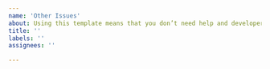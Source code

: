```yaml
---
name: 'Other Issues'
about: Using this template means that you don’t need help and developers don’t need to give priority to this issue.
title: ''
labels: ''
assignees: ''

---
```


<!--

If the content is related to feedback questions and suggestions, please use corresponding templates to complete the self-check process.

Otherwise, we may close your issue without conducting an investigation.

-->
